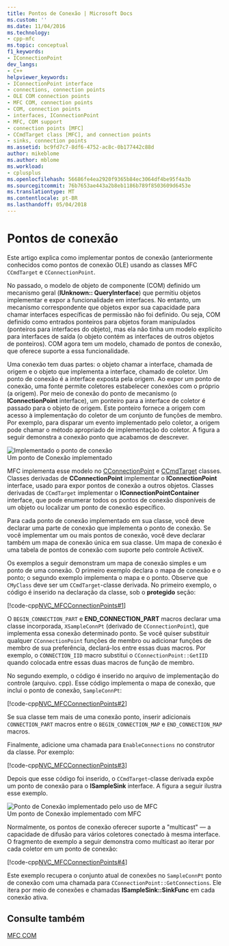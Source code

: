 ```yaml
---
title: Pontos de Conexão | Microsoft Docs
ms.custom: ''
ms.date: 11/04/2016
ms.technology:
- cpp-mfc
ms.topic: conceptual
f1_keywords:
- IConnectionPoint
dev_langs:
- C++
helpviewer_keywords:
- IConnectionPoint interface
- connections, connection points
- OLE COM connection points
- MFC COM, connection points
- COM, connection points
- interfaces, IConnectionPoint
- MFC, COM support
- connection points [MFC]
- CCmdTarget class [MFC], and connection points
- sinks, connection points
ms.assetid: bc9fd7c7-8df6-4752-ac8c-0b177442c88d
author: mikeblome
ms.author: mblome
ms.workload:
- cplusplus
ms.openlocfilehash: 56686fe4ea2920f9365b84ec3064df4be95f4a3b
ms.sourcegitcommit: 76b7653ae443a2b8eb1186b789f8503609d6453e
ms.translationtype: MT
ms.contentlocale: pt-BR
ms.lasthandoff: 05/04/2018
---
```

# <a name="connection-points"></a>Pontos de conexão
Este artigo explica como implementar pontos de conexão (anteriormente conhecidos como pontos de conexão OLE) usando as classes MFC `CCmdTarget` e `CConnectionPoint`.  
  
 No passado, o modelo de objeto de componente (COM) definido um mecanismo geral (**IUnknown:: QueryInterface**) que permitiu objetos implementar e expor a funcionalidade em interfaces. No entanto, um mecanismo correspondente que objetos expor sua capacidade para chamar interfaces específicas de permissão não foi definido. Ou seja, COM definido como entrados ponteiros para objetos foram manipulados (ponteiros para interfaces do objeto), mas ela não tinha um modelo explícito para interfaces de saída (o objeto contém as interfaces de outros objetos de ponteiros). COM agora tem um modelo, chamado de pontos de conexão, que oferece suporte a essa funcionalidade.  
  
 Uma conexão tem duas partes: o objeto chamar a interface, chamada de origem e o objeto que implementa a interface, chamado de coletor. Um ponto de conexão é a interface exposta pela origem. Ao expor um ponto de conexão, uma fonte permite coletores estabelecer conexões com o próprio (a origem). Por meio de conexão do ponto de mecanismo (o **IConnectionPoint** interface), um ponteiro para a interface de coletor é passado para o objeto de origem. Este ponteiro fornece a origem com acesso à implementação do coletor de um conjunto de funções de membro. Por exemplo, para disparar um evento implementado pelo coletor, a origem pode chamar o método apropriado de implementação do coletor. A figura a seguir demonstra a conexão ponto que acabamos de descrever.  
  
 ![Implementado o ponto de conexão](../mfc/media/vc37lh1.gif "vc37lh1")  
Um ponto de Conexão implementado  
  
 MFC implementa esse modelo no [CConnectionPoint](../mfc/reference/cconnectionpoint-class.md) e [CCmdTarget](../mfc/reference/ccmdtarget-class.md) classes. Classes derivadas de **CConnectionPoint** implementar o **IConnectionPoint** interface, usado para expor pontos de conexão a outros objetos. Classes derivadas de `CCmdTarget` implementar o **IConnectionPointContainer** interface, que pode enumerar todos os pontos de conexão disponíveis de um objeto ou localizar um ponto de conexão específico.  
  
 Para cada ponto de conexão implementado em sua classe, você deve declarar uma parte de conexão que implementa o ponto de conexão. Se você implementar um ou mais pontos de conexão, você deve declarar também um mapa de conexão única em sua classe. Um mapa de conexão é uma tabela de pontos de conexão com suporte pelo controle ActiveX.  
  
 Os exemplos a seguir demonstram um mapa de conexão simples e um ponto de uma conexão. O primeiro exemplo declara o mapa de conexão e o ponto; o segundo exemplo implementa o mapa e o ponto. Observe que `CMyClass` deve ser um `CCmdTarget`-classe derivada. No primeiro exemplo, o código é inserido na declaração da classe, sob o **protegido** seção:  
  
 [!code-cpp[NVC_MFCConnectionPoints#1](../mfc/codesnippet/cpp/connection-points_1.h)]  
  
 O `BEGIN_CONNECTION_PART` e **END_CONNECTION_PART** macros declarar uma classe incorporada, `XSampleConnPt` (derivado de `CConnectionPoint`), que implementa essa conexão determinado ponto. Se você quiser substituir qualquer `CConnectionPoint` funções de membro ou adicionar funções de membro de sua preferência, declará-los entre essas duas macros. Por exemplo, o `CONNECTION_IID` macro substitui o `CConnectionPoint::GetIID` quando colocada entre essas duas macros de função de membro.  
  
 No segundo exemplo, o código é inserido no arquivo de implementação do controle (arquivo. cpp). Esse código implementa o mapa de conexão, que inclui o ponto de conexão, `SampleConnPt`:  
  
 [!code-cpp[NVC_MFCConnectionPoints#2](../mfc/codesnippet/cpp/connection-points_2.cpp)]  
  
 Se sua classe tem mais de uma conexão ponto, inserir adicionais `CONNECTION_PART` macros entre o `BEGIN_CONNECTION_MAP` e `END_CONNECTION_MAP` macros.  
  
 Finalmente, adicione uma chamada para `EnableConnections` no construtor da classe. Por exemplo:  
  
 [!code-cpp[NVC_MFCConnectionPoints#3](../mfc/codesnippet/cpp/connection-points_3.cpp)]  
  
 Depois que esse código foi inserido, o `CCmdTarget`-classe derivada expõe um ponto de conexão para o **ISampleSink** interface. A figura a seguir ilustra esse exemplo.  
  
 ![Ponto de Conexão implementado pelo uso de MFC](../mfc/media/vc37lh2.gif "vc37lh2")  
Um ponto de Conexão implementado com MFC  
  
 Normalmente, os pontos de conexão oferecer suporte a "multicast" — a capacidade de difusão para vários coletores conectado à mesma interface. O fragmento de exemplo a seguir demonstra como multicast ao iterar por cada coletor em um ponto de conexão:  
  
 [!code-cpp[NVC_MFCConnectionPoints#4](../mfc/codesnippet/cpp/connection-points_4.cpp)]  
  
 Este exemplo recupera o conjunto atual de conexões no `SampleConnPt` ponto de conexão com uma chamada para `CConnectionPoint::GetConnections`. Ele itera por meio de conexões e chamadas **ISampleSink::SinkFunc** em cada conexão ativa.  
  
## <a name="see-also"></a>Consulte também  
 [MFC COM](../mfc/mfc-com.md)

